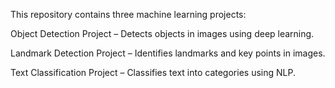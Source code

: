 This repository contains three machine learning projects:

Object Detection Project – Detects objects in images using deep learning.

Landmark Detection Project – Identifies landmarks and key points in images.

Text Classification Project – Classifies text into categories using NLP.
